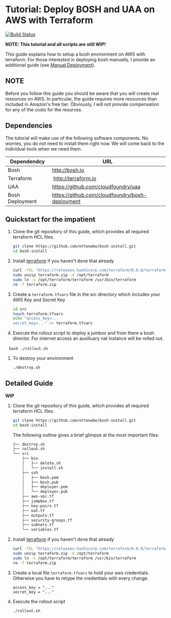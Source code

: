 # Tutorial: Deploy BOSH and UAA on AWS with Terraform #

[![Build Status](https://travis-ci.org/ottenwbe/bosh-install.svg?branch=master)](https://travis-ci.org/ottenwbe/bosh-install)

__NOTE: This tutorial and all scripts are still WIP!__

This guide explains how to setup a bosh environment on AWS with terraform.
For those interested in deploying bosh manually, I provide an additional guide (see [Manual Deployment](MANUAL.md)).

## NOTE ##

Before you follow this guide you should be aware that you will create real resources on AWS. 
In particular, the guide requires more resources than included in Amazon's free tier. 
Obviously, I will not provide compensation for any of the costs for the reources.  

## Dependencies ##
The tutorial will make use of the following software components. 
No worries, you do not need to install them right now.
We will come back to the individual tools when we need them.

| Dependendcy  | URL |
|---|---|
| Bosh  | http://bosh.io  |
| Terraform  |  http://terraform.io |
| UAA  |  https://github.com/cloudfoundry/uaa |   
| Bosh Deployment  | https://github.com/cloudfoundry/bosh-deployment  |


## Quickstart for the impatient ##

1. Clone the git repository of this guide, which provides all required terraform HCL files.
    
    ```bash
    git clone https://github.com/ottenwbe/bosh-install.git
    cd bosh-install
    ```

1. Install [terraform](https://www.terraform.io/intro/getting-started/install.html) if you haven't done that already

    ```bash
    curl -fSL "https://releases.hashicorp.com/terraform/0.8.8/terraform_0.8.8_linux_amd64.zip" -o terraform.zip
    sudo unzip terraform.zip -d /opt/terraform
    sudo ln -s /opt/terraform/terraform /usr/bin/terraform
    rm -f terraform.zip
    ```

1. Create a ```terraform.tfvars``` file in the src directory which includes your AWS Key and Secret Key 
   
    ```bash
    cd src
    touch terraform.tfvars
    echo "access_key=...
    secret_key=..." >> terraform.tfvars
    ```
    
1. Execute the rollout script to deploy a jumbox and from there a bosh director. For internet access an auxilluary nat instance will be rolled out. 
 
    ```bash
    ./rollout.sh
    ```

1. To destroy your environment 

    ```bash
    ./destroy.sh
    ```
    
## Detailed Guide ##

__WIP__

1. Clone the git repository of this guide, which provides all required terraform HCL files.
    
    ```bash
    git clone https://github.com/ottenwbe/bosh-install.git
    cd bosh-install
    ```
    
    The following outline gives a brief glimpse at the most important files:
    
    ```bash    
    ├── destroy.sh
    ├── rollout.sh
    └── src
        ├── bin
        │   ├── delete.sh
        │   └── install.sh
        ├── ssh
        │   ├── bosh.pem
        │   ├── bosh.pub
        │   ├── deployer.pem
        │   └── deployer.pub        
        ├── aws-vpc.tf        
        ├── jumpbox.tf
        ├── key-pairs.tf
        ├── nat.tf
        ├── outputs.tf
        ├── security-groups.tf
        ├── subnets.tf
        └── variables.tf       
    ```
    
1. Install [terraform](https://www.terraform.io/intro/getting-started/install.html) if you haven't done that already

    ```bash
    curl -fSL "https://releases.hashicorp.com/terraform/0.8.8/terraform_0.8.8_linux_amd64.zip" -o terraform.zip
    sudo unzip terraform.zip -d /opt/terraform
    sudo ln -s /opt/terraform/terraform /usr/bin/terraform
    rm -f terraform.zip
    ```

1. Create a local file ```terraform.tfvars``` to hold your aws credentials. Otherwise you have to retype the credentials with every change.
    ```
    access_key = "..."
    secret_key = "..."
    ```
1. Execute the rollout script 
    ```
    ./rollout.sh
    ```
